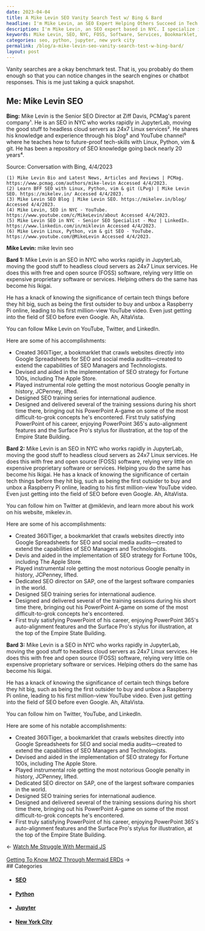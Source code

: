 ```yaml
---
date: 2023-04-04
title: A Mike Levin SEO Vanity Search Test w/ Bing & Bard
headline: I'm Mike Levin, an SEO Expert Helping Others Succeed in Tech and SEO.
description: I'm Mike Levin, an SEO expert based in NYC. I specialize in free and open source software and services, and have created a bookmarklet to help SEO Managers and Technologists. I've achieved a lot in the SEO field, including devising and aiding in the implementation of SEO strategies for Fortune 100s, and lifting the most notorious Google penalty in history. I'm passionate about helping others succeed, and I'm always looking for the next big thing in tech.
keywords: Mike Levin, SEO, NYC, FOSS, Software, Services, Bookmarklet, SEO Managers, Technologists, Fortune 100s, Google Penalty, Helping Others, JupyterLab, Headless Cloud Servers, Linux Services, Raspberry Pi, 360iTiger, Crawling, Websites, SAP, SEO Director
categories: seo, python, jupyter, new york city
permalink: /blog/a-mike-levin-seo-vanity-search-test-w-bing-bard/
layout: post
---
```



Vanity searches are a okay benchmark test. That is, you probably do them enough
so that you can notice changes in the search engines or chatbot responses. This
is me just taking a quick snapshot.

## Me: Mike Levin SEO

**Bing:** Mike Levin is the Senior SEO Director at Ziff Davis, PCMag's parent
company¹. He is an SEO in NYC who works rapidly in JupyterLab, moving the good
stuff to headless cloud servers as 24x7 Linux services². He shares his
knowledge and experience through his blog³ and YouTube channel⁵ where he
teaches how to future-proof tech-skills with Linux, Python, vim & git. He has
been a repository of SEO knowledge going back nearly 20 years⁴.

Source: Conversation with Bing, 4/4/2023

    (1) Mike Levin Bio and Latest News, Articles and Reviews | PCMag. https://www.pcmag.com/authors/mike-levin Accessed 4/4/2023.
    (2) Learn BFF SEO with Linux, Python, vim & git (LPvg) | Mike Levin SEO. https://mikelev.in/ Accessed 4/4/2023.
    (3) Mike Levin SEO Blog | Mike Levin SEO. https://mikelev.in/blog/ Accessed 4/4/2023.
    (4) Mike Levin, SEO in NYC - YouTube. https://www.youtube.com/c/MikeLevin/about Accessed 4/4/2023.
    (5) Mike Levin SEO in NYC - Senior SEO Specialist - Moz | LinkedIn. https://www.linkedin.com/in/miklevin Accessed 4/4/2023.
    (6) Mike Levin Linux, Python, vim & git SEO - YouTube. https://www.youtube.com/@MikeLevin Accessed 4/4/2023.


**Mike Levin:** mike levin seo

**Bard 1:** Mike Levin is an SEO in NYC who works rapidly in JupyterLab, moving the good stuff to headless cloud servers as 24x7 Linux services. He does this with free and open source (FOSS) software, relying very little on expensive proprietary software or services. Helping others do the same has become his Ikigai.

He has a knack of knowing the significance of certain tech things before they hit big, such as being the first outsider to buy and unbox a Raspberry Pi online, leading to his first million-view YouTube video. Even just getting into the field of SEO before even Google. Ah, AltaVista.

You can follow Mike Levin on YouTube, Twitter, and LinkedIn.

Here are some of his accomplishments:

* Created 360iTiger, a bookmarklet that crawls websites directly into Google
  Spreadsheets for SEO and social media audits—created to extend the
  capabilities of SEO Managers and Technologists.
* Devised and aided in the implementation of SEO strategy for Fortune 100s,
  including The Apple Store.
* Played instrumental role getting the most notorious Google penalty in
  history, JCPenney, lifted.
* Designed SEO training series for international audience.
* Designed and delivered several of the training sessions during his short time
  there, bringing out his PowerPoint A-game on some of the most
  difficult-to-grok concepts he's encontered. First truly satisfying PowerPoint
  of his career, enjoying PowerPoint 365's auto-alignment features and the
  Surface Pro's stylus for illustration, at the top of the Empire State
  Building.

**Bard 2:** Mike Levin is an SEO in NYC who works rapidly in JupyterLab, moving the good stuff to headless cloud servers as 24x7 Linux services. He does this with free and open source (FOSS) software, relying very little on expensive proprietary software or services. Helping you do the same has become his Ikigai. He has a knack of knowing the significance of certain tech things before they hit big, such as being the first outsider to buy and unbox a Raspberry Pi online, leading to his first million-view YouTube video. Even just getting into the field of SEO before even Google. Ah, AltaVista.

You can follow him on Twitter at @miklevin, and learn more about his work on his website, mikelev.in.

Here are some of his accomplishments:

* Created 360iTiger, a bookmarklet that crawls websites directly into Google Spreadsheets for SEO and social media audits—created to extend the capabilities of SEO Managers and Technologists.
* Devis and aided in the implementation of SEO strategy for Fortune 100s, including The Apple Store.
* Played instrumental role getting the most notorious Google penalty in history, JCPenney, lifted.
* Dedicated SEO director on SAP, one of the largest software companies in the world.
* Designed SEO training series for international audience.
* Designed and delivered several of the training sessions during his short time there, bringing out his PowerPoint A-game on some of the most difficult-to-grok concepts he's encontered.
* First truly satisfying PowerPoint of his career, enjoying PowerPoint 365's auto-alignment features and the Surface Pro's stylus for illustration, at the top of the Empire State Building.

**Bard 3:** Mike Levin is a SEO in NYC who works rapidly in JupyterLab, moving the good stuff to headless cloud servers as 24x7 Linux services. He does this with free and open source (FOSS) software, relying very little on expensive proprietary software or services. Helping others do the same has become his Ikigai.

He has a knack of knowing the significance of certain tech things before they hit big, such as being the first outsider to buy and unbox a Raspberry Pi online, leading to his first million-view YouTube video. Even just getting into the field of SEO before even Google. Ah, AltaVista.

You can follow him on Twitter, YouTube, and LinkedIn.

Here are some of his notable accomplishments:

* Created 360iTiger, a bookmarklet that crawls websites directly into Google Spreadsheets for SEO and social media audits—created to extend the capabilities of SEO Managers and Technologists.
* Devised and aided in the implementation of SEO strategy for Fortune 100s, including The Apple Store.
* Played instrumental role getting the most notorious Google penalty in history, JCPenney, lifted.
* Dedicated SEO director on SAP, one of the largest software companies in the world.
* Designed SEO training series for international audience.
* Designed and delivered several of the training sessions during his short time there, bringing out his PowerPoint A-game on some of the most difficult-to-grok concepts he's encontered.
* First truly satisfying PowerPoint of his career, enjoying PowerPoint 365's auto-alignment features and the Surface Pro's stylus for illustration, at the top of the Empire State Building.


<div class="arrow-links"><div class="post-nav-prev"><span class="arrow">&larr;&nbsp;</span><a href="/blog/watch-me-struggle-with-mermaid-js/">Watch Me Struggle With Mermaid JS</a></div> &nbsp; <div class="post-nav-next"><a href="/blog/getting-to-know-moz-through-mermaid-erds/">Getting To Know MOZ Through Mermaid ERDs</a><span class="arrow">&nbsp;&rarr;</span></div></div>
## Categories

<ul>
<li><h4><a href='/seo/'>SEO</a></h4></li>
<li><h4><a href='/python/'>Python</a></h4></li>
<li><h4><a href='/jupyter/'>Jupyter</a></h4></li>
<li><h4><a href='/new-york-city/'>New York City</a></h4></li></ul>